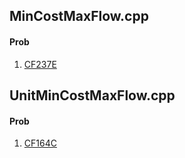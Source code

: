 ## MinCostMaxFlow.cpp

#### Prob

1. [CF237E](http://codeforces.com/problemset/problem/237/E)

## UnitMinCostMaxFlow.cpp

#### Prob

1. [CF164C](http://codeforces.com/problemset/problem/164/C)

